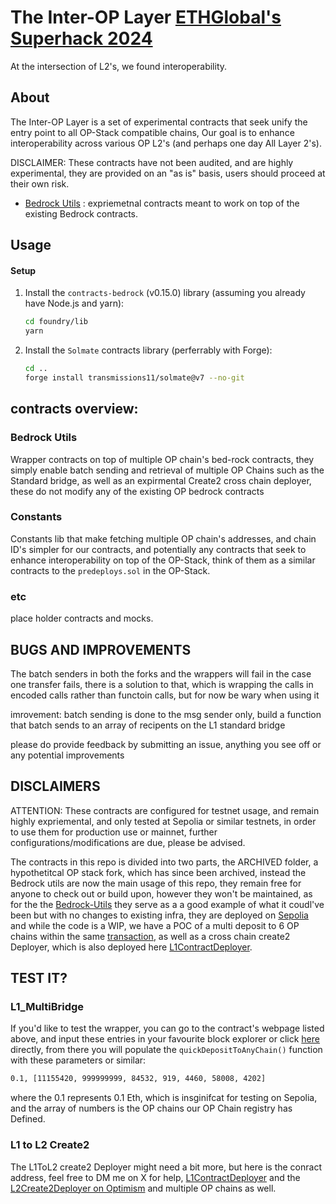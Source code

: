 # The Inter-OP Layer [ETHGlobal's Superhack 2024](https://ethglobal.com/showcase/the-inter-op-layer-xvxw2)

At the intersection of L2's, we found interoperability.

## About

The Inter-OP Layer is a set of experimental contracts that seek unify the entry point to all OP-Stack compatible chains, Our goal is to enhance interoperability across various OP L2's (and perhaps one day All Layer 2's).

DISCLAIMER: These contracts have not been audited, and are highly experimental, they are provided on an "as is" basis, users should proceed at their own risk.


- [Bedrock Utils](#Bedrock-Utils) : expriemetnal contracts meant to work on top of the existing Bedrock contracts.

## Usage

#### Setup

1. Install the `contracts-bedrock` (v0.15.0) library (assuming you already have Node.js and yarn):

   ```sh
   cd foundry/lib
   yarn
   ```

2. Install the `Solmate` contracts library (perferrably with Forge):

   ```sh
   cd ..
   forge install transmissions11/solmate@v7 --no-git
   ```

## contracts overview:


### Bedrock Utils

Wrapper contracts on top of multiple OP chain's bed-rock contracts, they simply enable batch sending and retrieval of multiple OP Chains such as the Standard bridge, as well as an expirmental Create2 cross chain deployer, these do not modify any of the existing OP bedrock contracts

### Constants

Constants lib that make fetching multiple OP chain's addresses, and chain ID's simpler for our contracts, and potentially any contracts that seek to enhance interoperability on top of the OP-Stack, think of them as a similar contracts to the `predeploys.sol` in the OP-Stack.

### etc

place holder contracts and mocks.

## BUGS AND IMPROVEMENTS

The batch senders in both the forks and the wrappers will fail in the case one transfer fails, there is a solution to that, which is wrapping the calls in encoded calls rather than functoin calls, but for now be wary when using it

imrovement: batch sending is done to the msg sender only, build a function that batch sends to an array of recipents on the L1 standard bridge

please do provide feedback by submitting an issue, anything you see off or any potential improvements

## DISCLAIMERS

ATTENTION: These contracts are configured for testnet usage, and remain highly expriemental, and only tested at Sepolia or similar testnets, in order to use them for production use or mainnet, further configurations/modifications are due, please be advised.

The contracts in this repo is divided into two parts, the ARCHIVED folder, a hypothetitcal OP stack fork, which has since been archived, instead the Bedrock utils are now the main usage of this repo, they remain free for anyone to check out or build upon, however they won't be maintained, as for the the [Bedrock-Utils](#bedrock-Utils) they serve as a a good example of what it coudl've been but with no changes to existing infra, they are deployed on [Sepolia](https://sepolia.etherscan.io/address/0x66449d17e24c52a4fb0ca88f98e3f5f4431a022d#code) and while the code is a WIP, we have a POC of a multi deposit to 6 OP chains within the same [transaction](https://sepolia.etherscan.io/tx/0x9de12f0f3f8b495031ed195e263351698aec4a37e9d5403ef7c04d9d73bb0742), as well as a cross chain create2 Deployer, which is also deployed here [L1ContractDeployer](https://sepolia.etherscan.io/address/0xdf4685c2942c7b8518c36d115b6d12c3cac4577a#code).

## TEST IT?

### L1_MultiBridge

If you'd like to test the wrapper, you can go to the contract's webpage listed above, and input these entries in your favourite block explorer or click [here](https://sepolia.etherscan.io/address/0x66449d17e24c52a4fb0ca88f98e3f5f4431a022d#writeContract#F3) directly, from there you will populate the `quickDepositToAnyChain()` function with these parameters or similar:

```sh
0.1, [11155420, 999999999, 84532, 919, 4460, 58008, 4202]
```
where the 0.1 represents 0.1 Eth, which is insginifcat for testing on Sepolia, and the array of numbers is the OP chains our OP Chain registry has Defined.

### L1 to L2 Create2
The L1ToL2 create2 Deployer might need a bit more, but here is the conract address, feel free to DM me on X for help, [L1ContractDeployer](https://sepolia.etherscan.io/address/0xdf4685c2942c7b8518c36d115b6d12c3cac4577a#code) and the [L2Create2Deployer on Optimism](https://sepolia-optimism.etherscan.io/address/0xDF4685C2942c7b8518c36d115B6d12C3caC4577a#code) and multiple OP chains as well.

